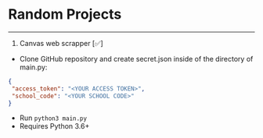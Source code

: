 # Random Projects
---
1. Canvas web scrapper [✅]
 - Clone GitHub repository and create secret.json inside of the directory of main.py: 
```json
{
 "access_token": "<YOUR ACCESS TOKEN>",
 "school_code": "<YOUR SCHOOL CODE>"
}
```
- Run `python3 main.py`
- Requires Python 3.6+
